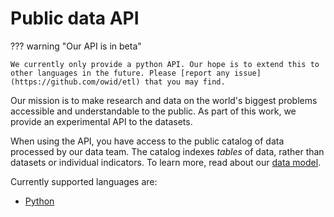 # Public data API

??? warning "Our API is in beta"

    We currently only provide a python API. Our hope is to extend this to other languages in the future. Please [report any issue](https://github.com/owid/etl) that you may find.

Our mission is to make research and data on the world's biggest problems accessible and understandable to the public. As part of this work, we provide an experimental API to the datasets.

When using the API, you have access to the public catalog of data processed by our data team. The catalog indexes _tables_ of data, rather than datasets or individual indicators. To learn more, read about our [data model](../architecture/design/common-format.md).

Currently supported languages are:

- [Python](python.ipynb)
